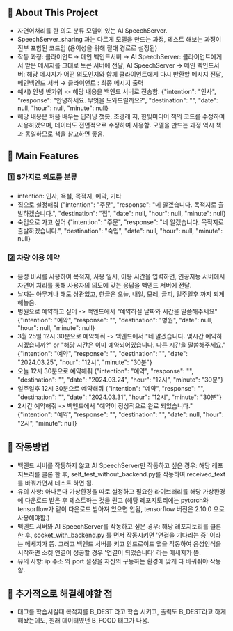 ## 📌 About This Project
- 자연어처리를 한 의도 분류 모델이 있는 AI SpeechServer.
- SpeechServer_sharing 과는 다르게 모델을 만드는 과정, 테스트 해보는 과정이 전부 포함된 코드임 (용이성을 위해 절대 경로로 설정됨)
- 작동 과정: 클라이언트→ 메인 벡인드서버 → AI SpeechServer: 클라이언트에게서 받은 메시지를 그대로 토큰 서버에 전달, AI SpeechServer → 메인 벡인드서버: 해당 메시지가 어떤 의도인지와 함께 클라이언트에게 다시 반환할 메시지 전달, 메인백엔드 서버 → 클라이언트 : 최종 메시지 출력
- 예시) 안녕 반가워 -> 해당 내용을 백엔드 서버로 전송함.
{"intention": "인사", "response": "안녕하세요. 무엇을 도와드릴까요?", "destination": "", "date": null, "hour": 
null, "minute": null}
- 해당 내용은 처음 배우는 딥러닝 챗봇, 조경래 저, 한빛미디어 책의 코드를 수정하여 사용하였으며, 데이터도 전면적으로 수정하여 사용함. 모델을 만드는 과정 역시 책과 동일하므로 책을 참고하면 좋음. 

## 📌 Main Features
### 1️⃣ 5가지로 의도를 분류 
- intention: 인사, 욕설, 목적지, 예약, 기타
- 집으로 설정해줘
{"intention": "주문", "response": "네 알겠습니다. 목적지로 출발하겠습니다.", "destination": "집", "date": null, "hour": null, "minute": null}
- 숙입으로 가고 싶어
{"intention": "주문", "response": "네 알겠습니다. 목적지로 출발하겠습니다.", "destination": "숙입", "date": null, "hour": null, "minute": null}

### 2️⃣ 차량 이용 예약
- 음성 비서를 사용하여 목적지, 사용 일시, 이용 시간을 입력하면, 인공지능 서버에서 자연어 처리를 통해 사용자의 의도에 맞는 응답을 백엔드 서버에 전달.
- 날짜는 아무거나 해도 상관없고, 한글은 오늘, 내일, 모레, 글피, 일주일후 까지 되게 해놓음.
- 병원으로 예약하고 싶어 -> 백엔드에서 "예약하실 날짜와 시간을 말씀해주세요"
{"intention": "예약", "response": "", "destination": "병원", "date": null, "hour": null, "minute": null}  
- 3월 25일 12시 30분으로 예약해줘 -> 백엔드에서 "네 알겠습니다. 몇시간 예약하시겠습니까?" or "해당 시간은 이미 예약되어있습니다. 다른 시간을 말씀해주세요." 
 {"intention": "예약", "response": "", "destination": "", "date": "2024.03.25", "hour": "12시", "minute": "30분"}
- 오늘 12시 30분으로 예약해줘
{"intention": "예약", "response": "", "destination": "", "date": "2024.03.24", "hour": "12시", "minute": "30분"}
- 일주일후 12시 30분으로 예약해줘
{"intention": "예약", "response": "", "destination": "", "date": "2024.03.31", "hour": "12시", "minute": "30분"}
- 2시간 예약해줘 -> 벡엔드에서 "예약이 정상적으로 완료 되었습니다."
{"intention": "예약", "response": "", "destination": "", "date": null, "hour": "2시", "minute": null}

## 📌 작동방법
- 백엔드 서버를 작동하지 않고 AI SpeechServer만 작동하고 싶은 경우: 해당 레포지토리를 클론 한 후, self_test_without_backend.py를 작동하여 received_text를 바꿔가면서 테스트 하면 됨.
- 유의 사항: 아나콘다 가상환경을 따로 설정하고 필요한 라이브러리를 해당 가상환경에 다운로드 받은 후 테스트하는 것을 권고 (해당 레포지토리에는 pytorch와 tensorflow가 같이 다운로드 받아져 있으면 안됨, tensorflow 버전은 2.10.0 으로 사용해야함.)
- 백엔드 서버와 AI SpeechServer를 작동하고 싶은 경우: 해당 레포지토리를 클론 한 후, socket_with_backend.py 를 먼저 작동시키면 '연결을 기다리는 중' 이라는 메세지가 뜸. 그러고 백엔드 서버를 키고 안드로이드 앱을 작동하여 음성인식을 시작하면 소켓 연결이 성공할 경우 '연결이 되었습니다' 라는 메세지가 뜸.
- 유의 사항: ip 주소 와 port 설정을 자신의 구동하는 환경에 맞게 다 바꿔줘야 작동함.

## 📌 추가적으로 해결해야할 점
- 태그를 학습시킬때 목적지를 B_DEST 라고 학습 시키고, 출력도 B_DEST라고 하게 해놨는데도, 원래 데이터였던 B_FOOD 태그가 나옴. 
